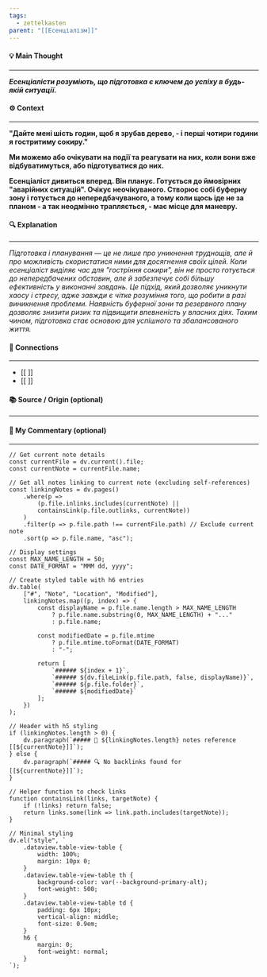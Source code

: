 ```yaml
---
tags:
  - zettelkasten
parent: "[[Есенціалізм]]"
---
```

#### 💡 Main Thought  
---
***Есенціалісти розуміють, що підготовка є ключем до успіху в будь-якій ситуації.***

#### ⚙ Context  
---
**"Дайте мені шість годин, щоб я зрубав дерево, - і перші чотири години я гостритиму сокиру."**

**Ми можемо або очікувати на події та реагувати на них, коли вони вже відбуватимуться, або підготуватися до них.**

**Есенціаліст дивиться вперед. Він планує. Готується до ймовірних "аварійних ситуацій". Очікує неочікуваного. Створює собі буферну зону і готується до непередбачуваного, а тому коли щось іде не за планом - а так неодмінно трапляється, - має місце для маневру.**

#### 🔍 Explanation  
---
*Підготовка і планування — це не лише про уникнення труднощів, але й про можливість скористатися ними для досягнення своїх цілей. Коли есенціаліст виділяє час для "гостріння сокири", він не просто готується до непередбачених обставин, але й забезпечує собі більшу ефективність у виконанні завдань. Це підхід, який дозволяє уникнути хаосу і стресу, адже завжди є чітке розуміння того, що робити в разі виникнення проблеми. Наявність буферної зони та резервного плану дозволяє знизити ризик та підвищити впевненість у власних діях. Таким чином, підготовка стає основою для успішного та збалансованого життя.*

#### 🧱 Connections  
---
- [[ ]]  
- [[ ]]


#### 📚 Source / Origin (optional)  
---


#### 🧠 My Commentary (optional)  
---


```dataviewjs
// Get current note details
const currentFile = dv.current().file;
const currentNote = currentFile.name;

// Get all notes linking to current note (excluding self-references)
const linkingNotes = dv.pages()
    .where(p => 
        (p.file.inlinks.includes(currentNote) || 
        containsLink(p.file.outlinks, currentNote))
    )
    .filter(p => p.file.path !== currentFile.path) // Exclude current note
    .sort(p => p.file.name, "asc");

// Display settings
const MAX_NAME_LENGTH = 50;
const DATE_FORMAT = "MMM dd, yyyy";

// Create styled table with h6 entries
dv.table(
    ["#", "Note", "Location", "Modified"],
    linkingNotes.map((p, index) => {
        const displayName = p.file.name.length > MAX_NAME_LENGTH
            ? p.file.name.substring(0, MAX_NAME_LENGTH) + "..." 
            : p.file.name;
        
        const modifiedDate = p.file.mtime 
            ? p.file.mtime.toFormat(DATE_FORMAT) 
            : "-";

        return [
            `###### ${index + 1}`,
            `###### ${dv.fileLink(p.file.path, false, displayName)}`,
            `###### ${p.file.folder}`,
            `###### ${modifiedDate}`
        ];
    })
);

// Header with h5 styling
if (linkingNotes.length > 0) {
    dv.paragraph(`##### 📌 ${linkingNotes.length} notes reference [[${currentNote}]]`);
} else {
    dv.paragraph(`##### 🔍 No backlinks found for [[${currentNote}]]`);
}

// Helper function to check links
function containsLink(links, targetNote) {
    if (!links) return false;
    return links.some(link => link.path.includes(targetNote));
}

// Minimal styling
dv.el("style", `
    .dataview.table-view-table {
        width: 100%;
        margin: 10px 0;
    }
    .dataview.table-view-table th {
        background-color: var(--background-primary-alt);
        font-weight: 500;
    }
    .dataview.table-view-table td {
        padding: 6px 10px;
        vertical-align: middle;
        font-size: 0.9em;
    }
    h6 {
        margin: 0;
        font-weight: normal;
    }
`);
```